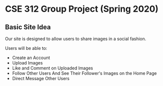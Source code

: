 # CSE 312 Group Project (Spring 2020)
## Basic Site Idea
Our site is designed to allow users to share images in a social fashion.

Users will be able to:
* Create an Account
* Upload Images
* Like and Comment on Uploaded Images
* Follow Other Users And See Their Follower's Images on the Home Page
* Direct Message Other Users

